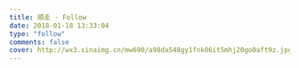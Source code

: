 ```yaml
---
title: 顺走 · Follow
date: 2018-01-18 13:33:04
type: "follow"
comments: false
cover: http://wx3.sinaimg.cn/mw690/a98da548gy1fnk06it5mhj20go0aft9z.jpg
---
```

